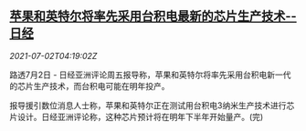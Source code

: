 <!--1625200263000-->
[苹果和英特尔将率先采用台积电最新的芯片生产技术--日经](https://cn.reuters.com/article/apple-intel-tsmc-chip-0702-idCNKCS2E80CE)
------

<div><i>2021-07-02T04:19:02Z</i></div><p>路透7月2日 - 日经亚洲评论周五报导称，苹果和英特尔将率先采用台积电新一代的芯片生产技术，而台积电可能在明年投产。</p><p>报导援引数位消息人士称，苹果和英特尔正在测试用台积电3纳米生产技术进行芯片设计。日经亚洲评论称，这种芯片预计将在明年下半年开始量产。(完)</p>
